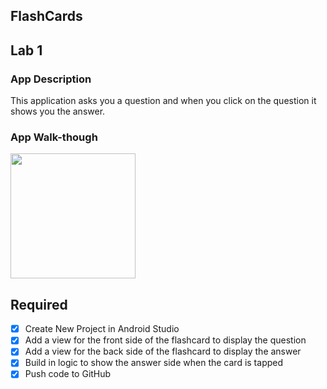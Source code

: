 ## FlashCards

## Lab 1

### App Description
This application asks you a question and when you click on the question it shows you the answer.

### App Walk-though

<img src="https://i.imgur.com/RtjRHOX.gif" width=200><br>

## Required
- [x] Create New Project in Android Studio
- [x] Add a view for the front side of the flashcard to display the question
- [x] Add a view for the back side of the flashcard to display the answer
- [x] Build in logic to show the answer side when the card is tapped
- [x] Push code to GitHub
